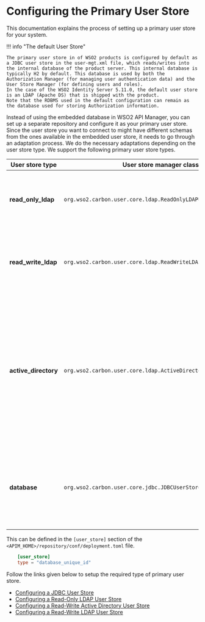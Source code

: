 # Configuring the Primary User Store

This documentation explains the process of setting up a primary user store for your system.

!!! info "The default User Store"

    The primary user store in of WSO2 products is configured by default as a JDBC user store in the user-mgt.xml file, which reads/writes into the internal database of the product server. This internal database is typically H2 by default. This database is used by both the Authorization Manager (for managing user authentication data) and the User Store Manager (for defining users and roles).
    In the case of the WSO2 Identity Server 5.11.0, the default user store is an LDAP (Apache DS) that is shipped with the product.
    Note that the RDBMS used in the default configuration can remain as the database used for storing Authorization information.


Instead of using the embedded database in WSO2 API Manager, you can set up a separate repository and configure it as your primary user store. Since the user store you want to connect to might have different schemas from the ones available in the embedded user store, it needs to go through an adaptation process. We do the necessary adaptations depending on the user store type. We support the following primary user store types.

<table>
<colgroup>
<col width="20%" />
<col width="40%" />
<col width="40%" />
</colgroup>
<thead>
<tr class="header">
<th>User store type</th>
<th>User store manager class</th>
<th>Description</th>
</tr>
</thead>
<tbody>
<tr class="odd">
<td><strong>read_only_ldap</strong></td>
<td><code>org.wso2.carbon.user.core.ldap.ReadOnlyLDAPUserStoreManager</code></td>
<td><p>Use <code>read_only_ldap</code> to do read-only operations for external LDAP user stores.</p></td>
</tr>
<tr class="even">
<td><strong>read_write_ldap</strong></td>
<td><code>org.wso2.carbon.user.core.ldap.ReadWriteLDAPUserStoreManager</code></td>
<td><p>Use <code>read_write_ldap</code> for external LDAP user stores to do both read and write operations.</p></td>
</tr>
<tr class="odd">
<td><strong>active_directory</strong></td>
<td><code>org.wso2.carbon.user.core.ldap.ActiveDirectoryUserStoreManager</code></td>
<td><p>Use <code>active_directory</code> to configure an Active Directory Domain Service (AD DS) or Active Directory Lightweight Directory Service (AD LDS). This can be used <strong>only</strong> for read/write operations. If you need to use AD as read-only, you must use <code>read_only_ldap</code> .</p></td>
</tr> 
<tr class="even">
<td><strong>database</strong></td>
<td><code>org.wso2.carbon.user.core.jdbc.JDBCUserStoreManager</code></td>
<td><p>Use <code>database</code> for both internal and external JDBC user stores. This is the user store configuration which is configured by default.</p></td>
</tr>
</tbody>
</table>

This can be defined in the `[user_store]` section of the `<APIM_HOME>/repository/conf/deployment.toml` file.

```toml
    [user_store]
    type = "database_unique_id"
```

Follow the links given below to setup the required type of primary user store.

-   [Configuring a JDBC User Store]({{base_path}}/administer/managing-users-and-roles/managing-user-stores/configure-primary-user-store/configuring-a-jdbc-user-store/)
-   [Configuring a Read-Only LDAP User Store]({{base_path}}/administer/managing-users-and-roles/managing-user-stores/configure-primary-user-store/configuring-a-read-only-ldap-user-store/)
-   [Configuring a Read-Write Active Directory User Store]({{base_path}}/administer/managing-users-and-roles/managing-user-stores/configure-primary-user-store/configuring-a-read-write-active-directory-user-store/)
-   [Configuring a Read-Write LDAP User Store]({{base_path}}/administer/managing-users-and-roles/managing-user-stores/configure-primary-user-store/configuring-a-read-write-ldap-user-store/)


